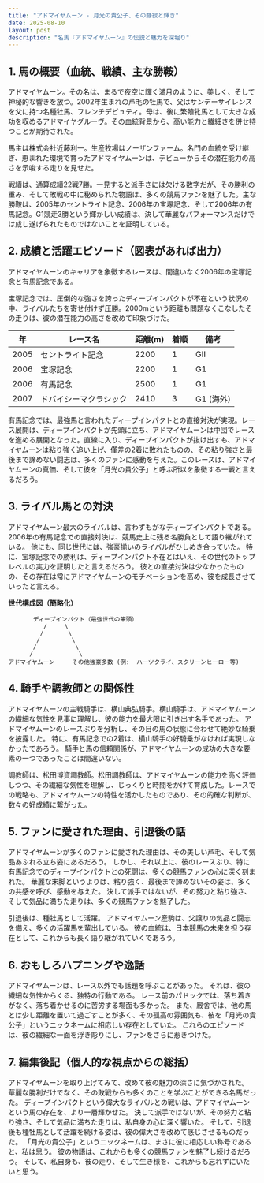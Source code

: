 ```yaml
---
title: "アドマイヤムーン - 月光の貴公子、その静寂と輝き"
date: 2025-08-10
layout: post
description: "名馬『アドマイヤムーン』の伝説と魅力を深堀り"
---
```


## 1. 馬の概要（血統、戦績、主な勝鞍）

アドマイヤムーン。その名は、まるで夜空に輝く満月のように、美しく、そして神秘的な響きを放つ。2002年生まれの芦毛の牡馬で、父はサンデーサイレンスを父に持つ名種牡馬、フレンチデピュティ。母は、後に繁殖牝馬として大きな成功を収めるアドマイヤグルーヴ。その血統背景から、高い能力と繊細さを併せ持つことが期待された。

馬主は株式会社近藤利一。生産牧場はノーザンファーム。名門の血統を受け継ぎ、恵まれた環境で育ったアドマイヤムーンは、デビューからその潜在能力の高さを示唆する走りを見せた。

戦績は、通算成績22戦7勝。一見すると派手さには欠ける数字だが、その勝利の重み、そして敗戦の中に秘められた物語は、多くの競馬ファンを魅了した。主な勝鞍は、2005年のセントライト記念、2006年の宝塚記念、そして2006年の有馬記念。G1競走3勝という輝かしい成績は、決して華麗なパフォーマンスだけでは成し遂げられたものではないことを証明している。


## 2. 成績と活躍エピソード（図表があれば出力）

アドマイヤムーンのキャリアを象徴するレースは、間違いなく2006年の宝塚記念と有馬記念である。

宝塚記念では、圧倒的な強さを誇ったディープインパクトが不在という状況の中、ライバルたちを寄せ付けず圧勝。2000mという距離も問題なくこなしたその走りは、彼の潜在能力の高さを改めて印象づけた。

| 年 | レース名           | 距離(m) | 着順 | 備考                                      |
|---|--------------------|----------|-------|-------------------------------------------|
| 2005 | セントライト記念     | 2200    | 1     | GII                                       |
| 2006 | 宝塚記念           | 2200    | 1     | G1                                       |
| 2006 | 有馬記念           | 2500    | 1     | G1                                       |
| 2007 | ドバイシーマクラシック | 2410    | 3     | G1 (海外)                               |


有馬記念では、最強馬と言われたディープインパクトとの直接対決が実現。レース展開は、ディープインパクトが先頭に立ち、アドマイヤムーンは中団でレースを進める展開となった。直線に入り、ディープインパクトが抜け出すも、アドマイヤムーンは粘り強く追い上げ、僅差の2着に敗れたものの、その粘り強さと最後まで諦めない闘志は、多くのファンに感動を与えた。このレースは、アドマイヤムーンの真価、そして彼を「月光の貴公子」と呼ぶ所以を象徴する一戦と言えるだろう。


## 3. ライバル馬との対決

アドマイヤムーン最大のライバルは、言わずもがなディープインパクトである。2006年の有馬記念での直接対決は、競馬史上に残る名勝負として語り継がれている。  他にも、同じ世代には、強豪揃いのライバルがひしめき合っていた。  特に、宝塚記念での勝利は、ディープインパクト不在とはいえ、その世代のトップレベルの実力を証明したと言えるだろう。  彼との直接対決は少なかったものの、その存在は常にアドマイヤムーンのモチベーションを高め、彼を成長させていったと言える。

**世代構成図（簡略化）**

```
       ディープインパクト（最強世代の筆頭）
          /     \
         /       \
        /         \
       /           \
      /             \
アドマイヤムーン     その他強豪多数 (例:  ハーツクライ、スクリーンヒーロー等)

```


## 4. 騎手や調教師との関係性

アドマイヤムーンの主戦騎手は、横山典弘騎手。横山騎手は、アドマイヤムーンの繊細な気性を見事に理解し、彼の能力を最大限に引き出す名手であった。  アドマイヤムーンのレースぶりを分析し、その日の馬の状態に合わせて絶妙な騎乗を披露した。  特に、有馬記念での2着は、横山騎手の好騎乗がなければ実現しなかったであろう。  騎手と馬の信頼関係が、アドマイヤムーンの成功の大きな要素の一つであったことは間違いない。

調教師は、松田博資調教師。松田調教師は、アドマイヤムーンの能力を高く評価しつつ、その繊細な気性を理解し、じっくりと時間をかけて育成した。レースでの戦略も、アドマイヤムーンの特性を活かしたものであり、その的確な判断が、数々の好成績に繋がった。


## 5. ファンに愛された理由、引退後の話

アドマイヤムーンが多くのファンに愛された理由は、その美しい芦毛、そして気品あふれる立ち姿にあるだろう。  しかし、それ以上に、彼のレースぶり、特に有馬記念でのディープインパクトとの死闘は、多くの競馬ファンの心に深く刻まれた。  華麗な末脚というよりは、粘り強く、最後まで諦めないその姿は、多くの共感を呼び、感動を与えた。  決して派手ではないが、その努力と粘り強さ、そして気品に満ちた走りは、多くの競馬ファンを魅了した。

引退後は、種牡馬として活躍。  アドマイヤムーン産駒は、父譲りの気品と闘志を備え、多くの活躍馬を輩出している。  彼の血統は、日本競馬の未来を担う存在として、これからも長く語り継がれていくであろう。


## 6. おもしろハプニングや逸話

アドマイヤムーンは、レース以外でも話題を呼ぶことがあった。  それは、彼の繊細な気性からくる、独特の行動である。  レース前のパドックでは、落ち着きがなく、落ち着かせるのに苦労する場面も多かった。  また、厩舎では、他の馬とは少し距離を置いて過ごすことが多く、その孤高の雰囲気も、彼を「月光の貴公子」というニックネームに相応しい存在としていた。  これらのエピソードは、彼の繊細な一面を浮き彫りにし、ファンをさらに惹きつけた。


## 7. 編集後記（個人的な視点からの総括）

アドマイヤムーンを取り上げてみて、改めて彼の魅力の深さに気づかされた。  華麗な勝利だけでなく、その敗戦からも多くのことを学ぶことができる名馬だった。  ディープインパクトという偉大なライバルとの戦いは、アドマイヤムーンという馬の存在を、より一層輝かせた。  決して派手ではないが、その努力と粘り強さ、そして気品に満ちた走りは、私自身の心に深く響いた。  そして、引退後も種牡馬として活躍を続ける姿は、彼の偉大さを改めて感じさせるものだった。  「月光の貴公子」というニックネームは、まさに彼に相応しい称号であると、私は思う。  彼の物語は、これからも多くの競馬ファンを魅了し続けるだろう。  そして、私自身も、彼の走り、そして生き様を、これからも忘れずにいたいと思う。
